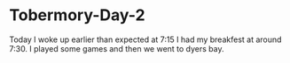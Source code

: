 # Tobermory-Day-2
Today I woke up earlier than expected at 7:15
I had my breakfest at around 7:30. I played some games and then we went to dyers bay.
